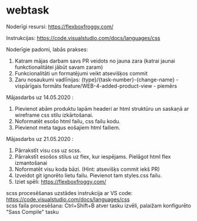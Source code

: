 # webtask

Noderīgi resursi:
https://flexboxfroggy.com/

Instrukcijas:
https://code.visualstudio.com/docs/languages/css

Noderīgie padomi, labās prakses:
1) Katram mājas darbam savs PR veidots no jauna zara (katrai jaunai funkctionalitātei jābūt savam zaram)
2) Funkcionalitāti un formatējumi veikt atsevišķos commit
3) Zaru nosaukumi vadlīnijas:
    {type}/{task-number}-{change-name}      - vispārīgais formāts
    feature/WEB-4-added-product-view        - piemērs

Mājasdarbs uz 14.05.2020 :

1) Pievienot abām produktu lapām headeri ar html struktūru un saskaņā ar wireframe css stilu izkārtošanai.
2) Noformatēt esošo html failu, css failu kodu.
3) Pievienot meta tagus eošajiem html failiem.

Mājasdarbs uz 21.05.2020 :

1) Pārrakstīt visu css uz scss.
2) Pārrakstīt esošos stilus uz flex, kur iespējams. Pielāgot html flex izmantošanai
3) Noformatēt visu koda bāzi. (Hint: atsevišķs commit iekš PR)
4) Izveidot git ignorēto lietu failu. Pievienot tam styles.css failu.
5) Iziet spēli: https://flexboxfroggy.com/

scss procesēšanas uzstādes instrukcija ar VS code: https://code.visualstudio.com/docs/languages/css  
scss faila procesēšana: Ctrl+Shift+B atver tasku izvēli, palaižam konfigurēto "Sass Compile" tasku





